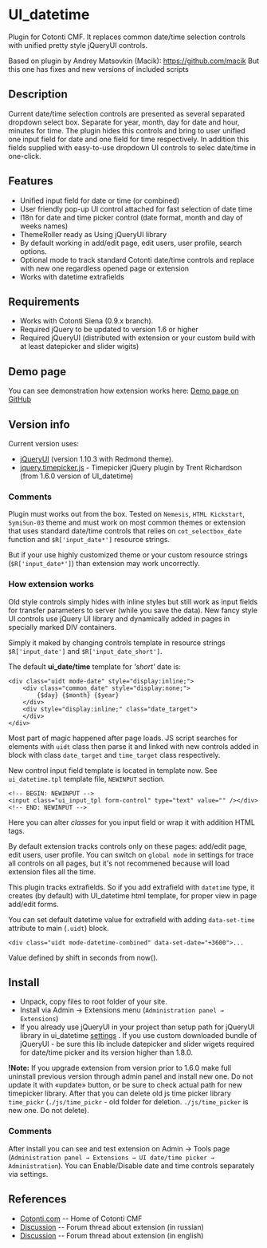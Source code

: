 UI_datetime 
===========

Plugin for Cotonti CMF. It replaces common date/time selection controls with
unified pretty style jQueryUI controls.

Based on plugin by Andrey Matsovkin (Macik): https://github.com/macik
But this one has fixes and new versions of included scripts

Description
-----------

Current date/time selection controls are presented as several separated dropdown select box.
Separate for year, month, day for date and hour, minutes for time.
The plugin hides this controls and bring to user unified one input field for date
and one field for time respectively. In addition this fields supplied with
easy-to-use dropdown UI controls to selec date/time in one-click.

Features
--------

* Unified input field for date or time (or combined)
* User friendly pop-up UI control attached for fast selection of date time
* I18n for date and time picker control (date format, month and day of weeks names)
* ThemeRoller ready as Using jQueryUI library 
* By default working in add/edit page, edit users, user profile, search options.
* Optional mode to track standard Cotonti date/time controls and replace with new one regardless opened page or extension
* Works with datetime extrafields 

Requirements
------------

* Works with Cotonti Siena (0.9.x branch).
* Required jQuery to be updated to version 1.6 or higher
* Required jQueryUI (distributed with extension or your custom build with at least datepicker and slider wigits)  

Demo page
---------

You can see demonstration how extension works here: [Demo page on GitHub](http://macik.github.io/cot_ui_datetime/demo.html)

Version info
------------

Current version uses:
* [jQueryUI](http://www.jqueryui.com) (version 1.10.3 with Redmond theme).
* [jquery.timepicker.js](http://trentrichardson.com/examples/timepicker/) - Timepicker jQuery plugin by Trent Richardson (from 1.6.0 version of UI_datetime)


### Comments

Plugin must works out from the box. Tested on `Nemesis`, `HTML Kickstart`, `SymiSun-03` 
theme and must work on most common themes or extension that uses standard date/time controls 
that relies on `cot_selectbox_date` function and `$R['input_date*']` resource strings.

But if your use highly customized theme or your custom resource strings (`$R['input_date*']`) than
extension may work uncorrectly.


### How extension works

Old style controls simply hides with inline styles but still work as input fields for transfer 
parameters to server (while you save the data).
New fancy style UI controls use jQuery UI library and dynamically added in pages in specially 
marked DIV containers. 

Simply it maked by changing controls template in resource strings `$R['input_date']` 
and `$R['input_date_short']`.

The default __ui_date/time__ template for _'short'_ date is:

    <div class="uidt mode-date" style="display:inline;">
		<div class="common_date" style="display:none;">
			{$day} {$month} {$year}
		</div>
		<div style="display:inline;" class="date_target">
		</div>
	</div> 


Most part of magic happened after page loads. JS script searches for elements 
with `uidt` class then 
parse it and linked with new controls added in block with class `date_target` 
and `time_target` class respectively. 
   
New control input field template is located in template now. See `ui_datetime.tpl` template file, `NEWINPUT` section. 

	<!-- BEGIN: NEWINPUT -->
	<input class="ui_input_tpl form-control" type="text" value="" /></div>
	<!-- END: NEWINPUT -->

Here you can alter _classes_ for you input field or wrap it with addition HTML tags.

By default extension tracks controls only on these pages: add/edit page, edit users, user profile.
You can switch on `global mode` in settings for trace all controls on all pages, but it's not recommened because will load extension files all the time.

This plugin tracks extrafields. So if you add extrafield with `datetime` type, it creates (by default) with UI_datetime html template, for proper view in page add/edit forms.

You can set default datetime value for extrafield with adding `data-set-time` attribute to main (`.uidt`) block.

	<div class="uidt mode-datetime-combined" data-set-date="+3600">... 

Value defined by shift in seconds from now().

Install
-------

* Unpack, copy files to root folder of your site.
* Install via Admin → Extensions menu (`Administration panel → Extensions`)
* If you already use jQueryUI in your project than setup path for jQueryUI library 
in ui_datetime [settings](www.example.com/admin/config?n=edit&o=plug&p=ui_datetime) .
If you use custom downloaded bundle of jQueryUI - be sure this lib include datepicker and slider wigets required for date/time picker and its version higher than 1.8.0.

**!Note:** If you upgrade extension from version prior to 1.6.0 make full uninstall previous version 
through admin panel and install new one. Do not update it with «update» button, or be sure 
to check actual path for new timepicker library. After that you can delete old js time picker library `time_pickr`
(`./js/time_pickr` - old folder for deletion. `./js/time_picker` is new one. Do not delete).

### Comments

After install you can see and test extension on Admin → Tools page
(`Administration panel → Extensions → UI date/time picker → Administration`).
You can Enable/Disable date and time controls separately via settings.


References
----------

* [Cotonti.com](http://Cotonti.com/) -- Home of Cotonti CMF
* [Discussion](http://www.cotonti.com/forums/?m=posts&q=7105) -- Forum thread about extension (in russian)
* [Discussion](http://www.cotonti.com/forums?m=posts&q=7118) -- Forum thread about extension (in english)


